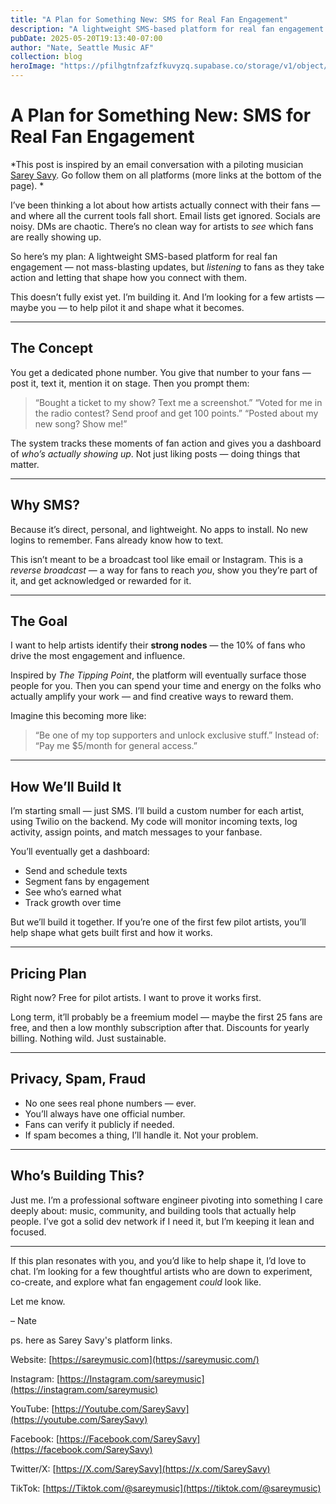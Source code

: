 ```yaml
---
title: "A Plan for Something New: SMS for Real Fan Engagement"
description: "A lightweight SMS-based platform for real fan engagement that helps artists identify and reward their most active supporters."
pubDate: 2025-05-20T19:13:40-07:00
author: "Nate, Seattle Music AF"
collection: blog
heroImage: "https://pfilhgtnfzafzfkuvyzq.supabase.co/storage/v1/object/public/blog-assets//sms-connection.png"
---
```

# A Plan for Something New: SMS for Real Fan Engagement

*This post is inspired by an email conversation with a piloting musician [Sarey Savy](https://www.sareymusic.com/). Go follow them on all platforms (more links at the bottom of the page). *

I’ve been thinking a lot about how artists actually connect with their fans — and where all the current tools fall short. Email lists get ignored. Socials are noisy. DMs are chaotic. There’s no clean way for artists to *see* which fans are really showing up.

So here’s my plan:
A lightweight SMS-based platform for real fan engagement — not mass-blasting updates, but *listening* to fans as they take action and letting that shape how you connect with them.

This doesn’t fully exist yet. I’m building it. And I’m looking for a few artists — maybe you — to help pilot it and shape what it becomes.

---

## The Concept

You get a dedicated phone number. You give that number to your fans — post it, text it, mention it on stage. Then you prompt them:

> “Bought a ticket to my show? Text me a screenshot.”
> “Voted for me in the radio contest? Send proof and get 100 points.”
> “Posted about my new song? Show me!”

The system tracks these moments of fan action and gives you a dashboard of *who’s actually showing up*. Not just liking posts — doing things that matter.

---

## Why SMS?

Because it’s direct, personal, and lightweight. No apps to install. No new logins to remember. Fans already know how to text.

This isn’t meant to be a broadcast tool like email or Instagram. This is a *reverse broadcast* — a way for fans to reach *you*, show you they’re part of it, and get acknowledged or rewarded for it.

---

## The Goal

I want to help artists identify their **strong nodes** — the 10% of fans who drive the most engagement and influence.

Inspired by *The Tipping Point*, the platform will eventually surface those people for you. Then you can spend your time and energy on the folks who actually amplify your work — and find creative ways to reward them.

Imagine this becoming more like:

> “Be one of my top supporters and unlock exclusive stuff.”
> Instead of:
> “Pay me $5/month for general access.”

---

## How We’ll Build It

I’m starting small — just SMS. I’ll build a custom number for each artist, using Twilio on the backend. My code will monitor incoming texts, log activity, assign points, and match messages to your fanbase.

You’ll eventually get a dashboard:

- Send and schedule texts
- Segment fans by engagement
- See who’s earned what
- Track growth over time

But we’ll build it together. If you’re one of the first few pilot artists, you’ll help shape what gets built first and how it works.

---

## Pricing Plan

Right now? Free for pilot artists. I want to prove it works first.

Long term, it’ll probably be a freemium model — maybe the first 25 fans are free, and then a low monthly subscription after that. Discounts for yearly billing. Nothing wild. Just sustainable.

---

## Privacy, Spam, Fraud

- No one sees real phone numbers — ever.
- You’ll always have one official number.
- Fans can verify it publicly if needed.
- If spam becomes a thing, I’ll handle it. Not your problem.

---

## Who’s Building This?

Just me. I’m a professional software engineer pivoting into something I care deeply about: music, community, and building tools that actually help people. I’ve got a solid dev network if I need it, but I’m keeping it lean and focused.

---

If this plan resonates with you, and you’d like to help shape it, I’d love to chat. I’m looking for a few thoughtful artists who are down to experiment, co-create, and explore what fan engagement *could* look like.

Let me know.

– Nate

ps. here as Sarey Savy's platform links.

Website: [https://sareymusic.com](https://sareymusic.com/)

Instagram: [https://Instagram.com/sareymusic](https://instagram.com/sareymusic)

YouTube: [https://Youtube.com/SareySavy](https://youtube.com/SareySavy)

Facebook: [https://Facebook.com/SareySavy](https://facebook.com/SareySavy)

Twitter/X: [https://X.com/SareySavy](https://x.com/SareySavy)

TikTok: [https://Tiktok.com/@sareymusic](https://tiktok.com/@sareymusic)
